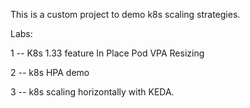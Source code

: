 This is a custom project to demo k8s scaling strategies.

Labs:

1 -- K8s 1.33 feature In Place Pod VPA Resizing

2 -- k8s HPA demo

3 -- k8s scaling horizontally with KEDA.
